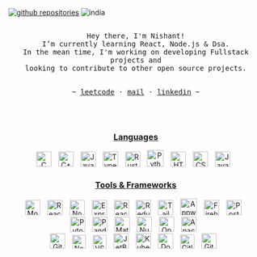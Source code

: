 <p align="left">
      <a href="https://github.com/Nishantdd?tab=repositories">
         <img alt="github repositories" src="https://custom-icon-badges.demolab.com/badge/-My%20Repos-blue?style=for-the-badge&logoColor=white&logo=repo"/></a>
      <img alt="india" src="https://custom-icon-badges.demolab.com/badge/Delhi-IN-purple?style=for-the-badge&logo=location&logoColor=white"/>
<!--       <a href="https://github.com/Nishantdd?tab=repositories&sort=stargazers"> -->
<!--          <img alt="total stars" title="Total stars on GitHub" src="https://custom-icon-badges.demolab.com/github/stars/Nishantdd?color=55960c&style=for-the-badge&labelColor=488207&logo=star"/></a> -->
</p>
<p align="center">
   <samp><br>
   Hey there, I'm Nishant!
   <br>
   I’m currently learning React, Node.js & Dsa.<br>
   In the mean time, I'm working on developing Fullstack projects and<br> looking to contribute to other open source
   projects.
   <br>
   </samp><br>
<p align="center"><samp> ~
   <a href="https://leetcode.com/u/Nishantdd/">leetcode</a>
   ·
   <a href="mailto:nishant.dahiya2000@gmail.com">mail</a>
   ·
   <a href="https://www.linkedin.com/in/nishant-dahiya-322038232/">linkedin</a>
   ~ </samp><br><br>
   
</p>
</p>

<br>

<h3 align="center"><ins>Languages</ins></h3>
<p align="center">
<img alt="C" width="30px" style="padding-right:10px;" src="https://cdn.jsdelivr.net/gh/devicons/devicon/icons/c/c-plain.svg" />
<img alt="C++" width="30px" style="padding-right:10px;" src="https://cdn.jsdelivr.net/gh/devicons/devicon/icons/cplusplus/cplusplus-plain.svg" />
<img alt="JavaScript" width="30px" style="padding-right:10px;" src="https://cdn.jsdelivr.net/gh/devicons/devicon/icons/javascript/javascript-plain.svg" />
<img alt="TypeScript" width="30px" style="padding-right:10px;" src="https://cdn.jsdelivr.net/gh/devicons/devicon/icons/typescript/typescript-plain.svg" />
<img alt="Rust" width="30px" style="padding-right:10px;" src="https://cdn.jsdelivr.net/gh/devicons/devicon/icons/rust/rust-original.svg" />
<img alt="Python" width="33px" style="padding-right:10px;" src="https://cdn.jsdelivr.net/gh/devicons/devicon/icons/python/python-original.svg" />
<img alt="HTML" width="30px" style="padding-right:10px;" src="https://cdn.jsdelivr.net/gh/devicons/devicon/icons/html5/html5-plain.svg" />
<img alt="CSS" width="30px" style="padding-right:10px;" src="https://cdn.jsdelivr.net/gh/devicons/devicon/icons/css3/css3-plain.svg" />
<img alt="Java" width="30px" style="padding-right:10px;" src="https://cdn.jsdelivr.net/gh/devicons/devicon/icons/java/java-original.svg" />
</p>


<h3 align="center"><ins>Tools & Frameworks</ins></h3>
<p align="center">
<img alt="MongoDB" width="30px" style="padding-right:10px;" src="https://cdn.jsdelivr.net/gh/devicons/devicon/icons/mongodb/mongodb-plain.svg" />
<img alt="React" width="30px" style="padding-right:10px;" src="https://cdn.jsdelivr.net/gh/devicons/devicon/icons/react/react-original.svg" />
<img alt="Node.js" width="30px" style="padding-right:10px;" src="https://cdn.jsdelivr.net/gh/devicons/devicon/icons/nodejs/nodejs-plain.svg" />
<img alt="Express" width="30px" style="padding-right:10px;" src="https://cdn.jsdelivr.net/gh/devicons/devicon/icons/express/express-original.svg" />
<img alt="React Router" width="30px" style="padding-right:10px;" src="https://cdn.jsdelivr.net/gh/devicons/devicon/icons/reactrouter/reactrouter-original.svg" />
<img alt="Redux" width="30px" style="padding-right:10px;" src="https://cdn.jsdelivr.net/gh/devicons/devicon/icons/redux/redux-original.svg" />
<img alt="Tailwind" width="30px" style="padding-right:10px;" src="https://cdn.jsdelivr.net/gh/devicons/devicon/icons/tailwindcss/tailwindcss-original.svg" />
<img alt="Appwrite" width="33px" style="padding-right:10px;" src="https://cdn.jsdelivr.net/gh/devicons/devicon/icons/appwrite/appwrite-original.svg" />
<img alt="Firebase" width="30px" style="padding-right:10px;" src="https://cdn.jsdelivr.net/gh/devicons/devicon/icons/firebase/firebase-plain.svg" />
<img alt="Postgres" width="30px" style="padding-right:10px;" src="https://cdn.jsdelivr.net/gh/devicons/devicon/icons/postgresql/postgresql-plain.svg" />
<br>
<img alt="Pytorch" width="30px" style="padding-right:10px;" src="https://cdn.jsdelivr.net/gh/devicons/devicon/icons/pytorch/pytorch-original.svg" />
<img alt="Pandas" width="30px" style="padding-right:10px;" src="https://cdn.jsdelivr.net/gh/devicons/devicon/icons/pandas/pandas-plain.svg" />
<img alt="Matplotlib" width="30px" style="padding-right:10px;" src="https://cdn.jsdelivr.net/gh/devicons/devicon/icons/matplotlib/matplotlib-plain.svg" />
<img alt="Numpy" width="30px" style="padding-right:10px;" src="https://cdn.jsdelivr.net/gh/devicons/devicon/icons/numpy/numpy-plain.svg" />
<img alt="OpenCV" width="30px" style="padding-right:10px;" src="https://cdn.jsdelivr.net/gh/devicons/devicon/icons/opencv/opencv-original.svg" />
<img alt="Anaconda" width="30px" style="padding-right:10px;" src="https://cdn.jsdelivr.net/gh/devicons/devicon/icons/anaconda/anaconda-original.svg" />
<br>
<img alt="Git" width="30px" style="padding-right:10px;" src="https://cdn.jsdelivr.net/gh/devicons/devicon/icons/git/git-plain.svg" />
<img alt="Neovim" width="27px" style="padding-right:10px;" src="https://cdn.jsdelivr.net/gh/devicons/devicon/icons/neovim/neovim-original.svg" />
<img alt="VSCode" width="27px" style="padding-right:10px;" src="https://cdn.jsdelivr.net/gh/devicons/devicon/icons/vscode/vscode-original.svg" />
<img alt="JetBrains" width="30px" style="padding-right:10px;" src="https://cdn.jsdelivr.net/gh/devicons/devicon/icons/jetbrains/jetbrains-original.svg" />
<img alt="Kubernetes" width="30px" style="padding-right:10px;" src="https://cdn.jsdelivr.net/gh/devicons/devicon/icons/kubernetes/kubernetes-plain.svg" />
<img alt="Docker" width="30px" style="padding-right:10px;" src="https://cdn.jsdelivr.net/gh/devicons/devicon/icons/docker/docker-plain.svg" />
<img alt="Gitlab" width="28px" style="padding-right:10px;" src="https://cdn.jsdelivr.net/gh/devicons/devicon/icons/gitlab/gitlab-plain.svg" />
<img alt="Github" width="30px" style="padding-right:10px;" src="https://cdn.jsdelivr.net/gh/devicons/devicon/icons/github/github-original.svg" />
</p>
